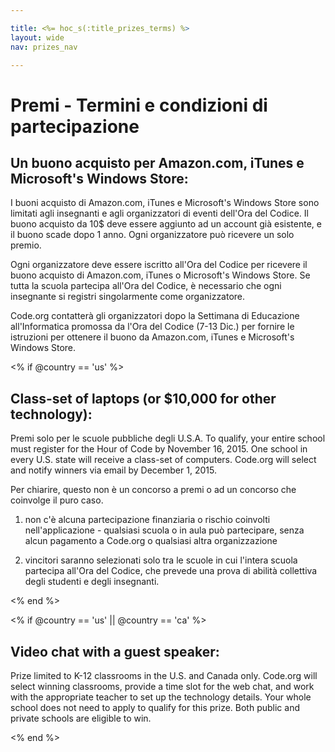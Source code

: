 ```yaml
---

title: <%= hoc_s(:title_prizes_terms) %>
layout: wide
nav: prizes_nav

---
```



# Premi - Termini e condizioni di partecipazione

## Un buono acquisto per Amazon.com, iTunes e Microsoft's Windows Store:

I buoni acquisto di Amazon.com, iTunes e Microsoft's Windows Store sono limitati agli insegnanti e agli organizzatori di eventi dell'Ora del Codice. Il buono acquisto da 10$ deve essere aggiunto ad un account già esistente, e il buono scade dopo 1 anno. Ogni organizzatore può ricevere un solo premio.

Ogni organizzatore deve essere iscritto all'Ora del Codice per ricevere il buono acquisto di Amazon.com, iTunes o Microsoft's Windows Store. Se tutta la scuola partecipa all'Ora del Codice, è necessario che ogni insegnante si registri singolarmente come organizzatore.

Code.org contatterà gli organizzatori dopo la Settimana di Educazione all'Informatica promossa da l'Ora del Codice (7-13 Dic.) per fornire le istruzioni per ottenere il buono da Amazon.com, iTunes e Microsoft's Windows Store.

<% if @country == 'us' %>

## Class-set of laptops (or $10,000 for other technology):

Premi solo per le scuole pubbliche degli U.S.A. To qualify, your entire school must register for the Hour of Code by November 16, 2015. One school in every U.S. state will receive a class-set of computers. Code.org will select and notify winners via email by December 1, 2015.

Per chiarire, questo non è un concorso a premi o ad un concorso che coinvolge il puro caso.

1) non c'è alcuna partecipazione finanziaria o rischio coinvolti nell'applicazione - qualsiasi scuola o in aula può partecipare, senza alcun pagamento a Code.org o qualsiasi altra organizzazione

2) vincitori saranno selezionati solo tra le scuole in cui l'intera scuola partecipa all'Ora del Codice, che prevede una prova di abilità collettiva degli studenti e degli insegnanti.

<% end %>

<% if @country == 'us' || @country == 'ca' %>

## Video chat with a guest speaker:

Prize limited to K-12 classrooms in the U.S. and Canada only. Code.org will select winning classrooms, provide a time slot for the web chat, and work with the appropriate teacher to set up the technology details. Your whole school does not need to apply to qualify for this prize. Both public and private schools are eligible to win.

<% end %>

